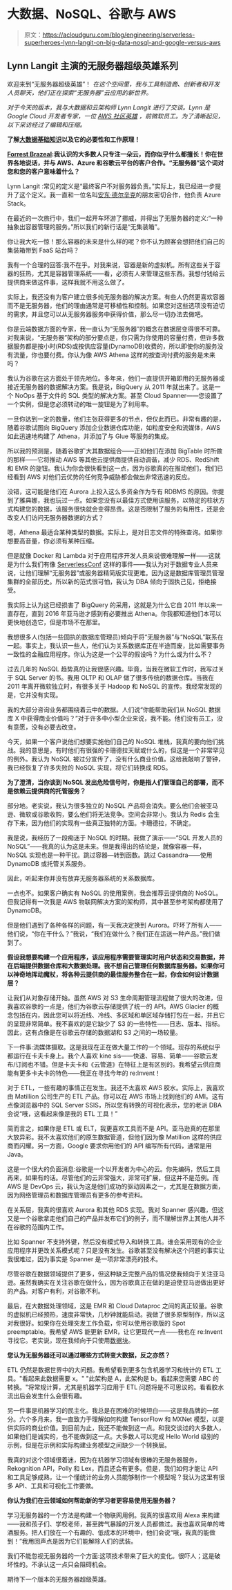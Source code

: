 # 大数据、NoSQL、谷歌与 AWS 

> 原文：<https://acloudguru.com/blog/engineering/serverless-superheroes-lynn-langit-on-big-data-nosql-and-google-versus-aws>

## Lynn Langit 主演的无服务器超级英雄系列

欢迎来到“无服务器超级英雄”！ *在这个空间里，我与工具制造商、创新者和开发人员聊天，他们正在探索“无服务器”云应用的新世界。*

*对于今天的版本，我与大数据和云架构师 Lynn Langit 进行了交谈。Lynn 是 Google Cloud 开发者专家，一位* [*AWS 社区英雄*](https://aws.amazon.com/heroes/) *，前微软员工。为了清晰起见，以下采访经过了编辑和压缩。*

**了解[大数据基础知识](https://acloudguru.com/course/big-data-fundamentals)以及它的必要性和工作原理！**

[**Forrest Brazeal**](https://twitter.com/forrestbrazeal)**:我认识的大多数人只专注一朵云，而你似乎什么都擅长！你在世界各地说话，并与 AWS、Azure 和谷歌云平台的客户合作。“无服务器”这个词对您和您的客户意味着什么？**

Lynn Langit :常见的定义是“最终客户不对服务器负责。”实际上，我已经进一步提升了这个定义。我一直和一位名叫[安东·德尔辛克](https://twitter.com/antondelsink)的朋友密切合作，他负责 Azure Stack。

在最近的一次旅行中，我们一起开车环游了挪威，并得出了无服务器的定义:“一种抽象出容器管理的服务。”所以我们的新行话是“无集装箱”。

你让我大吃一惊！那么容器的未来是什么样的呢？你不认为顾客会想把他们自己的集装箱带到 FaaS 站台吗？

我有一个合理的回答:我不在乎。对我来说，容器是新的虚拟机。所有这些关于容器的狂热，尤其是容器管理系统——看，必须有人来管理这些东西。我想付钱给云提供商来做这件事，这样我就不用这么做了。

实际上，我还没有为客户建立很多纯无服务器的解决方案。有些人仍然更喜欢容器而不是无服务器，他们的理由通常是可移植性和控制。如果您对这些选项没有迫切的需求，并且您可以从无服务器服务中获得价值，那么尽一切办法去做吧。

你是云端数据方面的专家，我一直认为“无服务器”的概念在数据层变得很不可靠。对我来说，“无服务器”架构的部分要点是，你只需为你使用的容量付费，但许多数据服务都是按小时(RDS)或按供应容量(DynamoDB)收费的，所以即使你的服务没有流量，你也要付费。你认为像 AWS Athena 这样的按查询付费的服务是未来吗？

我认为谷歌在这方面处于领先地位。多年来，他们一直提供开箱即用的无服务器或接近无服务器的数据解决方案。我是说，BigQuery 从 2011 年就出来了。这是一个 NoOps 基于文件的 SQL 类型的解决方案。甚至 Cloud Spanner——您设置了一个实例，但是您必须转动的唯一旋钮是为了利用率。

一旦你达到一定的数量，他们主张获得更多的节点，但仅此而已。非常有趣的是，随着谷歌试图向 BigQuery 添加企业数据仓库功能，如粒度安全和流媒体，AWS 如此迅速地构建了 Athena，并添加了与 Glue 等服务的集成。

所以我的预测是，随着谷歌扩大其数据组合——正如他们在添加 BigTable 时所做的那样——它将推动 AWS 等其他云提供商提供自动调谐，减少 RDS、RedShift 和 EMR 的旋钮。我认为你会很快看到这一点，因为谷歌真的在推动他们，我们已经看到 AWS 对他们云优势的任何竞争威胁都会做出非常迅速的反应。

没错，这可能是他们在 Aurora 上投入这么多资金作为专有 RDBMS 的原因。你提到了雅典娜，我也玩过一点。如果您没有以最佳方式使用该服务，以特定的柱状方式构建您的数据，该服务很快就会变得昂贵。这是否限制了服务的有用性，还是会改变人们访问无服务器数据的方式？

嗯，Athena 最适合某种类型的数据。实际上，是对日志文件的特殊查询。如果你想要高音量，你必须有某种压缩。

但是就像 Docker 和 Lambda 对于应用程序开发人员来说很难理解一样——这就是为什么我们有像 [ServerlessConf](http://serverlessconf.io/) 这样的事件——我认为对于数据专业人员来说，让他们理解“无服务器”或服务器精简版实现更难。因为这是数据库管理员管理集群的全部历史。所以新的范式很可怕，我认为 DBA 倾向于固执己见，拒绝接受。

我实际上认为这已经损害了 BigQuery 的采用，这就是为什么它自 2011 年以来一直存在，直到 2016 年亚马逊才感到有必要推出 Athena。你我都知道他们本可以更快地创造它，但是市场不在那里。

我想很多人(包括一些固执的数据库管理员)倾向于将“无服务器”与“NoSQL”联系在一起。事实上，我认识一些人，他们认为关系数据库正在半途而废，比如需要事务一致性的金融应用程序。你认为这是一个公平的假设吗？为什么或为什么不？

过去几年的 NoSQL 趋势真的让我很感兴趣。毕竟，当我在微软工作时，我写过关于 SQL Server 的书。我用 OLTP 和 OLAP 做了很多传统的数据仓库。当我在 2011 年离开微软独立时，有很多关于 Hadoop 和 NoSQL 的宣传。我经常发现的是，它并没有实现。

我的大部分咨询业务都围绕着云中的数据。人们说“你能帮助我们从 NoSQL 数据库 X 中获得商业价值吗？”对于许多中小型企业来说，我不能。他们没有员工，没有意愿，没有必要去改变。

今天，如果一个客户说他们想要实施他们自己的 NoSQL 堆栈，我真的要向他们挑战。我的意思是，有时他们有很强的卡珊德拉天赋或什么的，但这是一个非常罕见的例外。我认为 NoSQL 被过分宣传了，没有什么商业价值。这给我敲响了警钟，我已经恢复了许多失败的 NoSQL 实现，将它们转换成 RDS。

**为了澄清，当你谈到 NoSQL 发出危险信号时，你是指人们管理自己的部署，而不是依赖云提供商的托管服务？**

部分地。老实说，我认为很多独立的 NoSQL 产品将会消失。要么他们会被亚马逊、微软或谷歌收购，要么他们将无法竞争。空间会非常小。我认为 Redis 会生存下来，因为他们的实现有一些真正独特的方面。卡珊德拉，不确定。

我是说，我经历了一段痴迷于 NoSQL 的时期。我做了演示——“SQL 开发人员的 NoSQL”——我真的认为这是未来。但是我得出的结论是，就像容器一样，NoSQL 实现也是一种干扰。跳过容器—转到函数。跳过 Cassandra——使用 DynamoDB 或托管关系服务。

因此，听起来你并没有放弃无服务器系统的关系数据库。

一点也不。如果客户确实有 NoSQL 的使用案例，我会推荐云提供商的 NoSQL。但我记得有一次我是 AWS 物联网解决方案的架构师，其中甚至参考架构都使用了 DynamoDB。

但是他们遇到了各种各样的问题，有一天我决定换到 Aurora。吓坏了所有人——他们说，“你在干什么？”我说，“我们在做什么？我们正在运送一种产品。”我们做到了。

**假设我想要构建一个应用程序，该应用程序需要管理实时用户状态和交易数据，并在后端提供数据仓库和大数据处理。我不想自己管理任何数据库服务器。如果你可以神奇地挥动魔杖，将各种云提供商的最佳服务整合在一起，你会如何设计数据层？**

让我们从对象存储开始。虽然 AWS 对 S3 生命周期管理流程做了很大的改进，但我喜欢谷歌的一点是，他们为谷歌云存储提供了统一的 API。AWS Glacier 的概念包括在内，因此您可以将近线、冷线、多区域和单区域存储打包在一起，并且它的呈现非常简单。我不喜欢的是它缺少了 S3 的一些特性——日志、版本、指标。因此，这有点像是在谷歌云存储的数据湖和 S3 之间的一场较量。

下一件事:流媒体摄取。这是我现在正在做大量工作的一个领域。现存的系统似乎都运行在卡夫卡身上。我个人喜欢 kine sis——快速、容易、简单——谷歌云发布/订阅也不错。但是卡夫卡和《云管道》在特征上是有区别的。我希望云供应商能有更多卡夫卡的特色——我正在寻找今年的 re:Invent！

对于 ETL，一些有趣的事情正在发生。我还不太喜欢 AWS 胶水。实际上，我喜欢由 Matillion 公司生产的 ETL 产品。你可以在 AWS 市场上找到他们的 AMI。这有点像浏览器中的 SQL Server SSIS，所以您有转换的可视化表示，您的老派 DBA 会说“哦，这看起来像是我的 ETL 工具！”

简而言之，如果你是 ETL 或 ELT，我更喜欢工具而不是 API。亚马逊真的在那里大放异彩。我不太喜欢他们的原生数据管道，但他们因为像 Matillion 这样的供应商而闪耀。另一方面，Google 要求你用他们的 API 编写所有代码，通常是用 Java。

这是一个很大的负面消息:谷歌是一个以开发者为中心的云。你先编码，然后工具再来，如果有的话。尽管他们的云非常强大，非常可扩展，但这并不是范例。而 AWS 是 DevOps 云，我认为这是他们成功的驱动因素之一，尤其是在数据方面，因为网络管理员和数据库管理员有更多的参考资料。

在关系层，我真的很喜欢 Aurora 和其他 RDS 实现。我对 Spanner 感兴趣，但这又是一个谷歌拿走他们自己的产品并发布它们的例子，而不理解世界上其他人并不在谷歌的范围内工作。

比如 Spanner 不支持外键，然后没有模式导入和转换工具。谁会采用现有的企业应用程序并更改关系模式呢？只是没有发生。谷歌甚至没有解决这个问题的事实让我很难过，因为事实是 Spanner 是一项非常漂亮的技术。

尽管谷歌在数据领域提供了更多，但这种缺乏完整产品的情况使我倾向于关注亚马逊。虽然我确实在关注谷歌在做什么，因为谷歌真正在做的是迫使亚马逊做出更好的产品。对客户有利，对谷歌不利。

最后，在大数据处理领域，这是 EMR 和 Cloud Dataproc 之间的真正较量。谷歌的虚拟机已经预热，速度非常快，几秒钟就能启动。我做了很多原型制作，所以这对我很好。如果你在处理突发工作负载，你可以使用谷歌版的 Spot preemptable。我希望 AWS 能更新 EMR，让它更现代一点——我也在 re:Invent 寻找它。老实说，现在我倾向于只使用[数据块](https://databricks.com/)。

**您认为无服务器还可以通过哪些方式转变大数据，反之亦然？**

ETL 仍然是数据世界中的大问题。我希望看到更多包含机器学习和统计的 ETL 工具。"看起来此数据需要 x。" "此架构是 A，此架构是 b。看起来您需要 ABC 的转换。"将常规计算，尤其是机器学习应用于 ETL 问题将是不可思议的。看看胶水流出后会发生什么会很有趣。

另一件事是机器学习的民主化。我总是在困难的时候坦白——这是我品牌的一部分。六个多月来，我一直致力于理解如何构建 TensorFlow 和 MXNet 模型，以提供实际的商业价值。到目前为止，我还不能做到这一点。和我交谈过的大多数人，如果他们是诚实的，也不能做到这一点。大多数人可以完成 Hello World 级别的示例，但是在示例和实际构建业务模型之间缺少一个转换层。

我真的对这个领域很着迷，因为在机器学习领域有很棒的无服务器服务，Rekognition API，Polly 和 Lex，而且还会有更多。但是，我们如何才能让 API 和工具足够成熟，让一个懂统计的业务人员能够制作一个模型呢？我认为这里有很多 API、工具和可视化工作要做。

**你认为我们在云领域如何帮助新的学习者更容易使用无服务器？**

学习无服务器的一个方法是构建一个物联网用例。我真的很喜欢用 Alexa 来构建——我和孩子们、学校老师，甚至脾气暴躁的开发人员都做过。我也喜欢简单的啤酒服务。把人们放在一个有趣的、低成本的环境中，他们会说“哦，我真的能做到！”我用回声点是因为它们能解除人们的武装。

我们不能忽视无服务器的一个方面:这项技术带来了巨大的变化。很吓人；这是破坏性的。不承认这一点只会阻碍机会。

期待下一个版本的无服务器超级英雄。